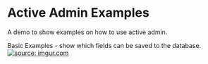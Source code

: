 Active Admin Examples
=====================

A demo to show examples on how to use active admin.

Basic Examples - show which fields can be saved to the database.
<a href="http://imgur.com/oMj7m9w"><img src="http://i.imgur.com/oMj7m9w.png" title="source: imgur.com" /></a>

